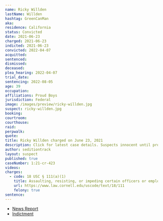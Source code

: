 ```yaml
---
name: Ricky Willden
lastName: Willden
hashtag: GreenCanMan
aka:
residence: California
status: Convicted
date: 2021-06-23
charged: 2021-06-23
indicted: 2021-06-23
convicted: 2022-04-07
acquitted:
sentenced:
dismissed:
deceased:
plea_hearing: 2022-04-07
trial_date:
sentencing: 2022-08-05
age: 39
occupation:
affiliations: Proud Boys
jurisdiction: Federal
image: /images/preview/ricky-willden.jpg
suspect: ricky-willden.jpg
booking:
courtroom:
courthouse:
raid:
perpwalk:
quote:
title: Ricky Willden charged on June 23, 2021
description: Click for latest case details. Suspects innocent until proven guilty.
author: seditiontrack
layout: suspect
published: true
caseNumber: 1:21-cr-423
videos:
charges:
  - code: 18 USC § 111(a)(1)
    title: Assaulting, resisting, or impeding certain officers or employees
    url: https://www.law.cornell.edu/uscode/text/18/111
    felony: true
sentence:
---
```


- [News Report](https://sacramento.cbslocal.com/2021/06/30/ricky-christopher-willden-oakhurst-capitol-riot-arrest/)
- [Indictment](https://www.justice.gov/usao-dc/case-multi-defendant/file/1461781/download)
